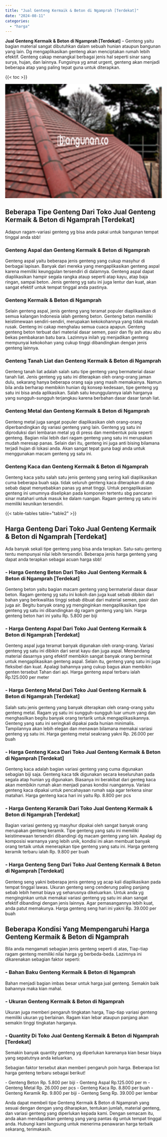 ```yaml
---
title: "Jual Genteng Kermaik & Beton di Ngamprah [Terdekat]"
date: "2024-08-11"
categories: 
  - "harga"
---
```


**Jual Genteng Kermaik & Beton di Ngamprah \[Terdekat\]** – Genteng yaitu bagian material sangat dibutuhkan dalam sebuah hunian ataupun bangunan yang lain. Dg mengaplikasikan genteng akan menciptakan rumah lebih efektif. Genteng cakap menangkal berbagai jenis hal seperti sinar sang surya, hujan, dan lainnya. Fungsinya yg amat urgent, genteng akan menjadi beberapa atap yang paling tepat guna untuk diterapkan.

{{< toc >}}

![Jual Genteng Kermaik & Beton di Ngamprah [Terdekat]](/images/genteng-minimalis-murah05.png)

## Beberapa Tipe Genteng Dari Toko Jual Genteng Kermaik & Beton di Ngamprah \[Terdekat\]

Adapun ragam-variasi genteng yg bisa anda pakai untuk bangunan tempat tinggal anda sbb!

### Genteng Aspal dan Genteng Kermaik & Beton di Ngamprah

Genteng aspal yaitu beberapa jenis genteng yang cukup masyhur di berbagai lapisan. Banyak dari mereka yang mengaplikasikan genteng aspal karena memiliki keunggulan tersendiri di dalamnya. Genteng aspal dapat diaplikasikan hampir segala rangka ataup seperti atap kayu, atap baja ringan, sampai beton. Jenis genteng yg satu ini juga lentur dan kuat, akan sangat efektif untuk tempat tinggal anda pastinya.

### Genteng Kermaik & Beton di Ngamprah

Selain genteng aspal, jenis genteng yang teramat populer diaplikasikan di semua kalangan Indonesia ialah genteng beton. Genteng beton memiliki keistimewaan sendiri-sendiri, merupakan kekokohannya yang tidak mudah rusak. Genteng ini cakap menghalau semua cuaca apapun. Genteng genteng beton terbuat dari material dasar semen, pasir dan fly ash atau abu bekas pembakaran batu bara. Lazimnya inilah yg menjadikan genteng mempunyai kekokohan yang cukup tinggi dibandingkan dengan jenis genteng lainnya.

### Genteng Tanah Liat dan Genteng Kermaik & Beton di Ngamprah

Genteng tanah liat adalah salah satu tipe genteng yang bermaterial dasar tanah liat. Jenis genteng yg satu ini diterapkan oleh orang-orang jaman dulu, sekarang hanya beberapa orang saja yang masih memakainya. Namun bila anda berharap membikin hunian dg konsep kedesaan, tipe genteng yg satu ini bisa anda aplikasikan. Salah satu keunggulannya ialah harganya yang sungguh-sungguh terjangkau karena berbahan dasar dasar tanah liat.

### Genteng Metal dan Genteng Kermaik & Beton di Ngamprah

Genteng metal juga sangat populer diaplikasikan oleh orang-orang diperbandingkan dg variasi genteng yang lain. Genteng yg satu ini diproduksi dari lembaran metal yg di press dan membentuk pola seperti genteng. Bagian nilai lebih dari ragam genteng yang satu ini merupakan mudah meresap panas. Selain dari itu, genteng ini juga anti bising bilamana terjadi hujan di lokasi anda. Akan sangat tepat guna bagi anda untuk menggunakan macam genteng yg satu ini.

### Genteng Kaca dan Genteng Kermaik & Beton di Ngamprah

Genteng kaca yaitu salah satu jenis genteng yang sering kali diaplikasikan cuma beberapa buah saja. tidak seluruh genteng kaca diterapkan di atap sebab dapat menyebabkan panas yg amat tinggi. Untuk pengaplikasian genteng ini umumnya diselipkan pada komponen tertentu sbg pancaran sinar matahari untuk masuk ke dalam ruangan. Ragam genteng yg satu ini memiliki keunikan tersendiri.

{{< table-tables table="table2" >}}

## Harga Genteng Dari Toko Jual Genteng Kermaik & Beton di Ngamprah \[Terdekat\]

Ada banyak sekali tipe genteng yang bisa anda terapkan. Satu-satu genteng tentu mempunyai nilai lebih tersendiri. Beberapa jenis harga genteng yang dapat anda terapkan sebagai acuan harga sbb!

### \- Harga Genteng Beton Dari Toko Jual Genteng Kermaik & Beton di Ngamprah \[Terdekat\]

Genteng beton yaitu bagian macam genteng yang bermaterial dasar dasar beton. Ragam genteng yg satu ini kokoh dan juga kuat sebab dibikin dari bahan yang berkwalitas tinggi sebab dibuat dari material semen, pasir dan juga air. Begitu banyak orang yg menginginkan mengaplikasikan tipe genteng yg satu ini dibandingkan dg ragam genteng yang lain. Harga genteng beton hari ini yaitu Rp. 5.800 per biji

### \- Harga Genteng Aspal Dari Toko Jual Genteng Kermaik & Beton di Ngamprah \[Terdekat\]

Genteng aspal juga teramat banyak digunakan oleh orang-orang. Variasi genteng yg satu ini dibikin dari serat kayu dan juga aspal. Memandang material dasarnya yang efektif membikin sangat banyak orang berminat untuk mengaplikasikan genteng aspal. Selain itu, genteng yang satu ini juga fleksibel dan kuat. Apalagi bahannya yang cukup bagus akan membikin genten tersebut Tahan dari api. Harga genteng aspal terbaru ialah Rp.125.000 per meter

### \- Harga Genteng Metal Dari Toko Jual Genteng Kermaik & Beton di Ngamprah \[Terdekat\]

Salah satu jenis genteng yang banyak diterapkan oleh orang-orang yaitu genteng metal. Ragam yg satu ini sungguh-sungguh luar umum yang dan menghasilkan begitu banyak orang tertarik untuk mengaplikasikannya. Genteng yang satu ini seringkali dipakai pada hunian minimalis. Tampilannya akan lebih elegan dan menawan bilamana memakai variasi genteng yg satu ini. Harga genteng metal seakrang yakni Rp. 26.000 per buah

### \- Harga Genteng Kaca Dari Toko Jual Genteng Kermaik & Beton di Ngamprah \[Terdekat\]

Genteng kaca adalah bagian variasi genteng yang cuma digunakan sebagian biji saja. Genteng kaca tdk digunakan secara keseluruhan pada segala atap hunian yg digunakan. Biasanya ini berakibat dari genteg kaca akan membikin rumah akan menjadi panas kondisi ruangannya. Variasi genteng kaca dipakai untuk pencahayaan rumah saja agar terkena sinar matahari. Harga genteng kaca hari ini yaitu Rp. 8.800 per pcs

### \- Harga Genteng Keramik Dari Toko Jual Genteng Kermaik & Beton di Ngamprah \[Terdekat\]

Bagian variasi genteng yg masyhur dipakai oleh sangat banyak orang merupakan genteng keramik. Tipe genteng yang satu ini memiliki keistimewaan tersendiri dibandingi dg macam genteng yang lain. Apalagi dg komposisi warnanya yang lebih unik, kondisi ini akan membuat banyak orang tertaik untuk menerapkan tipe genteng yang satu ini. Harga genteng keramik terbaru ialah Rp. 9.800 per buah

### \- Harga Genteng Seng Dari Toko Jual Genteng Kermaik & Beton di Ngamprah \[Terdekat\]

Genteng seng yakni beberapa jenis genteng yg acap kali diaplikasikan pada tempat tinggal lawas. Ukuran genteng seng cenderung paling panjang sebab lebih hemat biaya yg seharusnya dikeluarkan. Untuk anda yg menginginkan untuk memakai variasi genteng yg satu ini akan sangat efektif dibandingi dengan jenis lainnya. Agar pemasangannya lebih kuat, anda patut memakunya. Harga genteng seng hari ini yakni Rp. 39.000 per buah

## Beberapa Kondisi Yang Mempengaruhi Harga Genteng Kermaik & Beton di Ngamprah

Bila anda mengamati sebagian jenis genteng seperti di atas, Tiap-tiap ragam genteng memiliki nilai harga yg berbeda-beda. Lazimnya ini dikarenakan sebagian faktor seperti:

### \- Bahan Baku Genteng Kermaik & Beton di Ngamprah

Bahan menjadi bagian imbas besar untuk harga jual genteng. Semakin baik bahannya maka kian mahal.

### \- Ukuran Genteng Kermaik & Beton di Ngamprah

Ukuran juga memberi pengaruh tingkatan harga, Tiap-tiap variasi genteng memiliki ukuran yg berlainan. Ragam kian lebar ataupun panjang akan semakin tinggi tingkatan harganya.

### \- Quantity Di Toko Jual Genteng Kermaik & Beton di Ngamprah \[Terdekat\]

Semakin banyak quantity genteng yg diperlukan karenanya kian besar biaya yang sepatutnya anda keluarkan.

Sebagian faktor tersebut akan memberi pengaruh poin harga. Beberapa list harga genteng terbaru sebagai berikut!

\- Genteng Beton Rp. 5.800 per biji - Genteng Aspal Rp.125.000 per m - Genteng Metal Rp. 26.000 per pcs - Genteng Kaca Rp. 8.800 per buah - Genteng Keramik Rp. 9.800 per biji - Genteng Seng Rp. 39.000 per lembar

Anda dapat membeli tipe Genteng Kermaik & Beton di Ngamprah yang sesuai dengan dengan yang diharapkan, tentukan jumlah, material genteng, dan variasi genteng yang diperlukan kepada kami. Dengan semacam itu, anda akan mendapatkan genteng yang yang pantas dg untuk tempat tinggal anda. Hubungi kami langsung untuk menerima penawaran harga terbaik sekarang, terimakasih.

